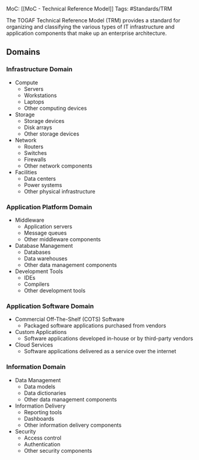 MoC: [[MoC - Technical Reference Model]]
Tags: #Standards/TRM 

The TOGAF Technical Reference Model (TRM) provides a standard for organizing and classifying the various types of IT infrastructure and application components that make up an enterprise architecture.

## Domains

### Infrastructure Domain

-   Compute
    -   Servers
    -   Workstations
    -   Laptops
    -   Other computing devices
-   Storage
    -   Storage devices
    -   Disk arrays
    -   Other storage devices
-   Network
    -   Routers
    -   Switches
    -   Firewalls
    -   Other network components
-   Facilities
    -   Data centers
    -   Power systems
    -   Other physical infrastructure

### Application Platform Domain

-   Middleware
    -   Application servers
    -   Message queues
    -   Other middleware components
-   Database Management
    -   Databases
    -   Data warehouses
    -   Other data management components
-   Development Tools
    -   IDEs
    -   Compilers
    -   Other development tools

### Application Software Domain

-   Commercial Off-The-Shelf (COTS) Software
    -   Packaged software applications purchased from vendors
-   Custom Applications
    -   Software applications developed in-house or by third-party vendors
-   Cloud Services
    -   Software applications delivered as a service over the internet

### Information Domain

-   Data Management
    -   Data models
    -   Data dictionaries
    -   Other data management components
-   Information Delivery
    -   Reporting tools
    -   Dashboards
    -   Other information delivery components
-   Security
    -   Access control
    -   Authentication
    -   Other security components